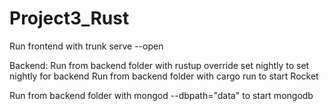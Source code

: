 # Project3_Rust
Run frontend with trunk serve --open

Backend:
Run from backend folder with rustup override set nightly to set nightly for backend
Run from backend folder with cargo run to start Rocket

Run from backend folder with mongod --dbpath="data" to start mongodb
